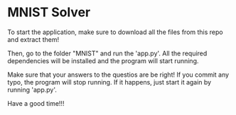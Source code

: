 # MNIST Solver

To start the application, make sure to download all the files from this repo and extract them!

Then, go to the folder "MNIST" and run the 'app.py'. All the required dependencies will be installed and the program will start running. 

Make sure that your answers to the questios are be right! If you commit any typo, the program will stop running. If it happens, just start it again by running 'app.py'.

Have a good time!!!